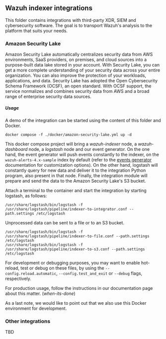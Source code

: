 ## Wazuh indexer integrations

This folder contains integrations with third-party XDR, SIEM and cybersecurity software. 
The goal is to transport Wazuh's analysis to the platform that suits your needs.

### Amazon Security Lake

Amazon Security Lake automatically centralizes security data from AWS environments, SaaS providers, 
on premises, and cloud sources into a purpose-built data lake stored in your account. With Security Lake, 
you can get a more complete understanding of your security data across your entire organization. You can 
also improve the protection of your workloads, applications, and data. Security Lake has adopted the 
Open Cybersecurity Schema Framework (OCSF), an open standard. With OCSF support, the service normalizes 
and combines security data from AWS and a broad range of enterprise security data sources.

##### Usage

A demo of the integration can be started using the content of this folder and Docker.

```console
docker compose -f ./docker/amazon-security-lake.yml up -d
```

This docker compose project will bring a *wazuh-indexer* node, a *wazuh-dashboard* node, 
a *logstash* node and our event generator. On the one hand, the event generator will push events 
constantly to the indexer, on the `wazuh-alerts-4.x-sample` index by default (refer to the [events 
generator](./tools/events-generator/README.md) documentation for customization options). 
On the other hand, logstash will constantly query for new data and deliver it to the integration 
Python program, also present in that node. Finally, the integration module will prepare and send the 
data to the Amazon Security Lake's S3 bucket.
<!-- TODO continue with S3 credentials setup -->

Attach a terminal to the container and start the integration by starting logstash, as follows:

```console
/usr/share/logstash/bin/logstash -f /usr/share/logstash/pipeline/indexer-to-integrator.conf --path.settings /etc/logstash
```

Unprocessed data can be sent to a file or to an S3 bucket.
```console
/usr/share/logstash/bin/logstash -f /usr/share/logstash/pipeline/indexer-to-file.conf --path.settings /etc/logstash
/usr/share/logstash/bin/logstash -f /usr/share/logstash/pipeline/indexer-to-s3.conf --path.settings /etc/logstash
```

For development or debugging purposes, you may want to enable hot-reload, test or debug on these files, 
by using the `--config.reload.automatic`, `--config.test_and_exit` or `--debug` flags, respectively.

For production usage, follow the instructions in our documentation page about this matter.
(_when-its-done_)

As a last note, we would like to point out that we also use this Docker environment for development.

### Other integrations

TBD

